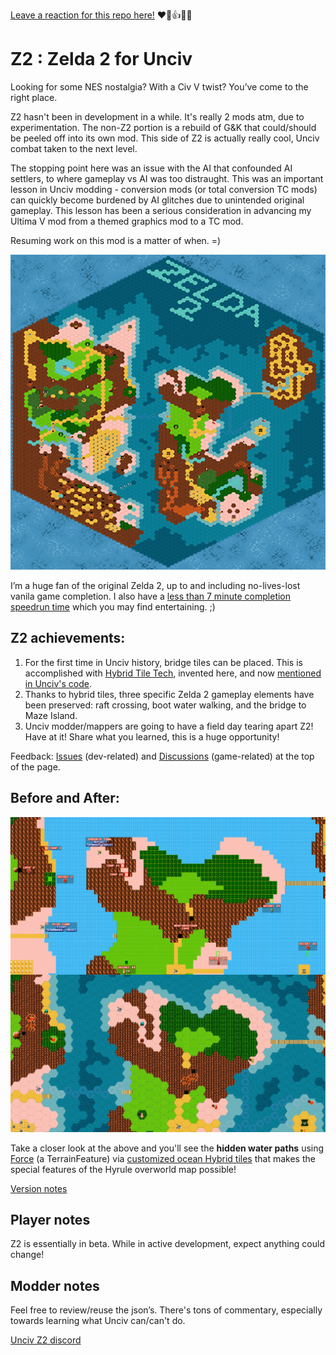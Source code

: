 [Leave a reaction for this repo here!](https://github.com/hackedpassword/Z2/discussions/21)
❤️👀👍💯🥇

# Z2 : Zelda 2 for Unciv

Looking for some NES nostalgia? With a Civ V twist? You’ve come to the right place.

Z2 hasn't been in development in a while. It's really 2 mods atm, due to experimentation. The non-Z2 portion is a rebuild of G&K that could/should be peeled off into its own mod. This side of Z2 is actually really cool, Unciv combat taken to the next level.

The stopping point here was an issue with the AI that confounded AI settlers, to where gameplay vs AI was too distraught. This was an important lesson in Unciv modding - conversion mods (or total conversion TC mods) can quickly become burdened by AI glitches due to unintended original gameplay. This lesson has been a serious consideration in advancing my Ultima V mod from a themed graphics mod to a TC mod.

Resuming work on this mod is a matter of when. =)

![](https://raw.githubusercontent.com/hackedpassword/Z2/main/preview.png)

I’m a huge fan of the original Zelda 2, up to and including no-lives-lost vanila game completion. I also have a [less than 7 minute completion speedrun time](https://youtu.be/uHrhG_AkObw) which you may find entertaining. ;) 

## Z2 achievements:

1. For the first time in Unciv history, bridge tiles can be placed. This is accomplished with [Hybrid Tile Tech](HybridTileTech.md), invented here, and now [mentioned in Unciv's code](https://github.com/yairm210/Unciv/blob/11108112b513da41fe80875c01332650455f1196/core/src/com/unciv/models/ruleset/validation/RulesetValidator.kt#L352).
2. Thanks to hybrid tiles, three specific Zelda 2 gameplay elements have been preserved: raft crossing, boot water walking, and the bridge to Maze Island.
3. Unciv modder/mappers are going to have a field day tearing apart Z2! Have at it! Share what you learned, this is a huge opportunity!

Feedback: [Issues](https://github.com/hackedpassword/Z2/issues) (dev-related) and [Discussions](https://github.com/hackedpassword/Z2/discussions) (game-related) at the top of the page.

## Before and After:

![](https://raw.githubusercontent.com/hackedpassword/Unciv-Assets/main/Images/Z2/z12%20comparison.png)

Take a closer look at the above and you'll see the **hidden water paths** using [Force](https://github.com/hackedpassword/Z2/blob/a28fc4ceebfa023fb7481dfcedd35cacc9fe58d3/jsons/Terrains.json#L282) (a TerrainFeature) via [customized ocean Hybrid tiles](https://github.com/hackedpassword/Z2/blob/a28fc4ceebfa023fb7481dfcedd35cacc9fe58d3/jsons/Terrains.json#L791) that makes the special features of the Hyrule overworld map possible! 

[Version notes](https://github.com/hackedpassword/Z2/version_notes.md)

## Player notes 

Z2 is essentially in beta. While in active development, expect anything could change! 

## Modder notes

Feel free to review/reuse the json’s. There's tons of commentary, especially towards learning what Unciv can/can't do. 

[Unciv Z2 discord](https://discord.com/channels/586194543280390151/1138883296835682324)
